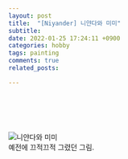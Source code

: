 ```yaml
---
layout: post
title:  "[Niyander] 니얀다와 미미"
subtitle:
date: 2022-01-25 17:24:11 +0900
categories: hobby
tags: painting
comments: true
related_posts:

---
```


### <br/>
<br/>

![니얀다와 미미](https://github.com/wookikim95/wookikim95.github.io/blob/main/assets/img/hobby/painting/Niyander_2022-01-25_2.jpg?raw=true)
<br/>
예전에 끄적끄적 그렸던 그림.